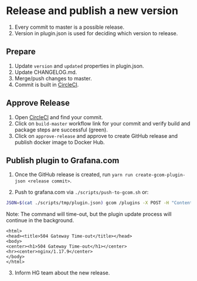 # Release and publish a new version

1. Every commit to master is a possible release.
2. Version in plugin.json is used for deciding which version to release.

## Prepare

1. Update `version` and `updated` properties in plugin.json.
2. Update CHANGELOG.md.
3. Merge/push changes to master.
4. Commit is built in [CircleCI](https://circleci.com/gh/grafana/grafana-image-renderer).

## Approve Release

1. Open [CircleCI](https://circleci.com/gh/grafana/grafana-image-renderer) and find your commit.
2. Click on `build-master` workflow link for your commit and verify build and package steps are successful (green).
4. Click on `approve-release` and approve to create GitHub release and publish docker image to Docker Hub.

## Publish plugin to Grafana.com

1. Once the GitHub release is created, run `yarn run create-gcom-plugin-json <release commit>`.

2. Push to grafana.com via `./scripts/push-to-gcom.sh` or:
```bash
JSON=$(cat ./scripts/tmp/plugin.json) gcom /plugins -X POST -H "Content-Type: application/json" -d $JSON
```

Note: The command will time-out, but the plugin update process will continue in the background.

```
<html>
<head><title>504 Gateway Time-out</title></head>
<body>
<center><h1>504 Gateway Time-out</h1></center>
<hr><center>nginx/1.17.9</center>
</body>
</html>
```

3. Inform HG team about the new release.

